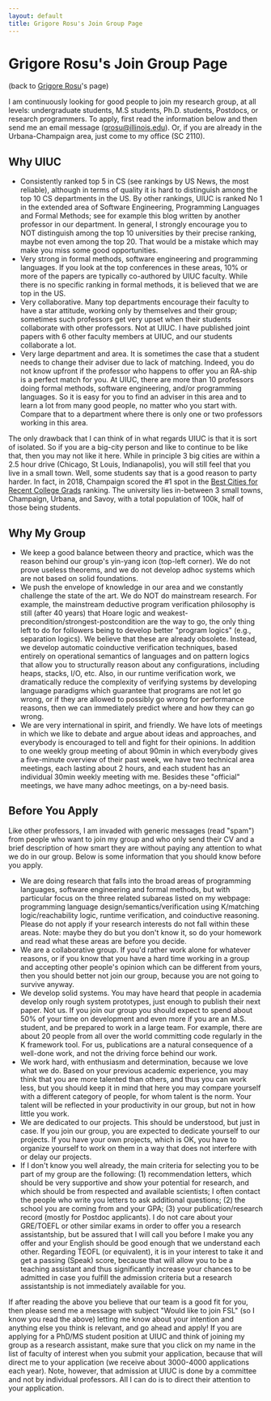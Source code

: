 ```yaml
---
layout: default
title: Grigore Rosu's Join Group Page
---
```


# Grigore Rosu's Join Group Page

(back to [Grigore Rosu](/fsl//people/grigore-rosu/index.html)'s page)

I am continuously looking for good people to join my research group, at all levels: undergraduate students, M.S students, Ph.D. students, Postdocs, or research programmers. To apply, first read the information below and then send me an email message (grosu@illinois.edu). Or, if you are already in the Urbana-Champaign area, just come to my office (SC 2110).

## Why UIUC

- Consistently ranked top 5 in CS (see rankings by US News, the most reliable), although in terms of quality it is hard to distinguish among the top 10 CS departments in the US. By other rankings, UIUC is ranked No 1 in the extended area of Software Engineering, Programming Languages and Formal Methods; see for example this blog written by another professor in our department. In general, I strongly encourage you to NOT distinguish among the top 10 universities by their precise ranking, maybe not even among the top 20. That would be a mistake which may make you miss some good opportunities.
- Very strong in formal methods, software engineering and programming languages. If you look at the top conferences in these areas, 10% or more of the papers are typically co-authored by UIUC faculty. While there is no specific ranking in formal methods, it is believed that we are top in the US.
- Very collaborative. Many top departments encourage their faculty to have a star attitude, working only by themselves and their group; sometimes such professors get very upset when their students collaborate with other professors. Not at UIUC. I have published joint papers with 6 other faculty members at UIUC, and our students collaborate a lot.
- Very large department and area. It is sometimes the case that a student needs to change their adviser due to lack of matching. Indeed, you do not know upfront if the professor who happens to offer you an RA-ship is a perfect match for you. At UIUC, there are more than 10 professors doing formal methods, software engineering, and/or programming languages. So it is easy for you to find an adviser in this area and to learn a lot from many good people, no matter who you start with. Compare that to a department where there is only one or two professors working in this area.

The only drawback that I can think of in what regards UIUC is that it is sort of isolated. So if you are a big-city person and like to continue to be like that, then you may not like it here. While in principle 3 big cities are within a 2.5 hour drive (Chicago, St Louis, Indianapolis), you will still feel that you live in a small town. Well, some students say that is a good reason to party harder. In fact, in 2018, Champaign scored the #1 spot in the 
[Best Cities for Recent College Grads](https://livability.com/top-10/college/top-10-best-cities-for-recent-college-grads/2018/il/champaign) ranking. The university lies in-between 3 small towns, Champaign, Urbana, and Savoy, with a total population of 100k, half of those being students.

## Why My Group

- We keep a good balance between theory and practice, which was the reason behind our group's yin-yang icon (top-left corner). We do not prove useless theorems, and we do not develop adhoc systems which are not based on solid foundations.
- We push the envelope of knowledge in our area and we constantly challenge the state of the art. We do NOT do mainstream research. For example, the mainstream deductive program verification philosophy is still (after 40 years) that Hoare logic and weakest-precondition/strongest-postcondition are the way to go, the only thing left to do for followers being to develop better "program logics" (e.g., separation logics). We believe that these are already obsolete. Instead, we develop automatic coinductive verification techniques, based entirely on operational semantics of languages and on pattern logics that allow you to structurally reason about any configurations, including heaps, stacks, I/O, etc. Also, in our runtime verification work, we dramatically reduce the complexity of verifying systems by developing language paradigms which guarantee that programs are not let go wrong, or if they are allowed to possibly go wrong for performance reasons, then we can immediately predict where and how they can go wrong.
- We are very international in spirit, and friendly. We have lots of meetings in which we like to debate and argue about ideas and approaches, and everybody is encouraged to tell and fight for their opinions. In addition to one weekly group meeting of about 90min in which everybody gives a five-minute overview of their past week, we have two technical area meetings, each lasting about 2 hours, and each student has an individual 30min weekly meeting with me. Besides these "official" meetings, we have many adhoc meetings, on a by-need basis.

## Before You Apply

Like other professors, I am invaded with generic messages (read "spam") from people who want to join my group and who only send their CV and a brief description of how smart they are without paying any attention to what we do in our group. Below is some information that you should know before you apply.
 
- We are doing research that falls into the broad areas of programming languages, software engineering and formal methods, but with particular focus on the three related subareas listed on my webpage: programming language design/semantics/verification using K/matching logic/reachability logic, runtime verification, and coinductive reasoning. Please do not apply if your research interests do not fall within these areas. Note: maybe they do but you don't know it, so do your homework and read what these areas are before you decide.
- We are a collaborative group. If you'd rather work alone for whatever reasons, or if you know that you have a hard time working in a group and accepting other people's opinion which can be different from yours, then you should better not join our group, because you are not going to survive anyway.
- We develop solid systems. You may have heard that people in academia develop only rough system prototypes, just enough to publish their next paper. Not us. If you join our group you should expect to spend about 50% of your time on development and even more if you are an M.S. student, and be prepared to work in a large team. For example, there are about 20 people from all over the world committing code regularly in the K framework tool. For us, publications are a natural consequence of a well-done work, and not the driving force behind our work.
- We work hard, with enthusiasm and determination, because we love what we do. Based on your previous academic experience, you may think that you are more talented than others, and thus you can work less, but you should keep it in mind that here you may compare yourself with a different category of people, for whom talent is the norm. Your talent will be reflected in your productivity in our group, but not in how little you work.
- We are dedicated to our projects. This should be understood, but just in case. If you join our group, you are expected to dedicate yourself to our projects. If you have your own projects, which is OK, you have to organize yourself to work on them in a way that does not interfere with or delay our projects.
- If I don't know you well already, the main criteria for selecting you to be part of my group are the following: (1) recommendation letters, which should be very supportive and show your potential for research, and which should be from respected and available scientists; I often contact the people who write you letters to ask additional questions; (2) the school you are coming from and your GPA; (3) your publication/research record (mostly for Postdoc applicants). I do not care about your GRE/TOEFL or other similar exams in order to offer you a research assistantship, but be assured that I will call you before I make you any offer and your English should be good enough that we understand each other. Regarding TEOFL (or equivalent), it is in your interest to take it and get a passing (Speak) score, because that will allow you to be a teaching assistant and thus significantly increase your chances to be admitted in case you fulfill the admission criteria but a research assistantship is not immediately available for you.

If after reading the above you believe that our team is a good fit for you, then please send me a message with subject "Would like to join FSL" (so I know you read the above) letting me know about your intention and anything else you think is relevant, and go ahead and apply! If you are applying for a PhD/MS student position at UIUC and think of joining my group as a research assistant, make sure that you click on my name in the list of faculty of interest when you submit your application, because that will direct me to your application (we receive about 3000-4000 applications each year). Note, however, that admission at UIUC is done by a committee and not by individual professors. All I can do is to direct their attention to your application.
